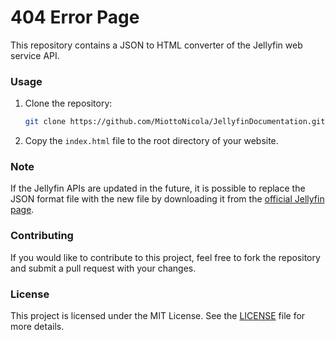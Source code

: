 # 404 Error Page

This repository contains a JSON to HTML converter of the Jellyfin web service API.

### Usage

1. Clone the repository:
    ```sh
    git clone https://github.com/MiottoNicola/JellyfinDocumentation.git
    ```

2. Copy the `index.html` file to the root directory of your website.
    
### Note
If the Jellyfin APIs are updated in the future, it is possible to replace the JSON format file with the new file by downloading it from the [official Jellyfin page](https://jellyfin.org).

### Contributing

If you would like to contribute to this project, feel free to fork the repository and submit a pull request with your changes.

### License

This project is licensed under the MIT License. See the [LICENSE](LICENSE) file for more details.

